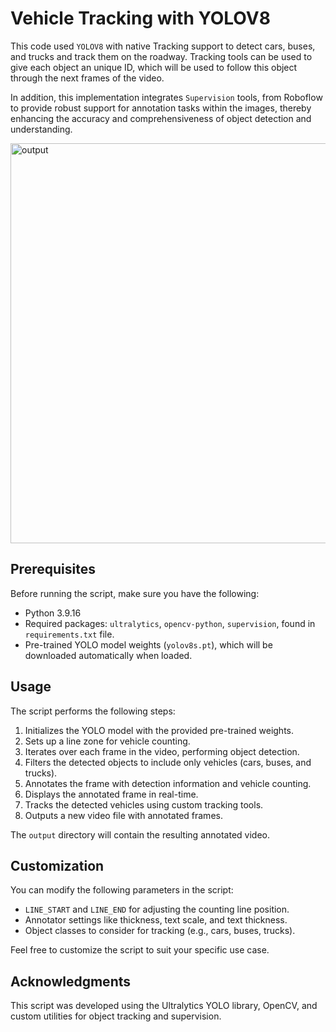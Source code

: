 # Vehicle Tracking with YOLOV8

This code used `YOLOV8` with native Tracking support to detect cars, buses, and trucks and track them on the roadway. Tracking tools can be used to give each object an unique ID, which will be used to follow this object through the next frames of the video. 

In addition, this implementation integrates `Supervision` tools, from Roboflow to provide robust support for annotation tasks within the images, thereby enhancing the accuracy and comprehensiveness of object detection and understanding.

<img width="640" alt="output" src="https://github.com/thiagosmpa/Computer-Vision/assets/33949962/dc2594dd-93f9-4430-93f5-111b4066bb71">


## Prerequisites

Before running the script, make sure you have the following:

- Python 3.9.16
- Required packages: `ultralytics`, `opencv-python`, `supervision`, found in `requirements.txt` file.
- Pre-trained YOLO model weights (`yolov8s.pt`), which will be downloaded automatically when loaded. 

## Usage

The script performs the following steps:

1. Initializes the YOLO model with the provided pre-trained weights.
2. Sets up a line zone for vehicle counting.
3. Iterates over each frame in the video, performing object detection.
4. Filters the detected objects to include only vehicles (cars, buses, and trucks).
5. Annotates the frame with detection information and vehicle counting.
6. Displays the annotated frame in real-time.
7. Tracks the detected vehicles using custom tracking tools.
8. Outputs a new video file with annotated frames.

The `output` directory will contain the resulting annotated video.

## Customization

You can modify the following parameters in the script:

- `LINE_START` and `LINE_END` for adjusting the counting line position.
- Annotator settings like thickness, text scale, and text thickness.
- Object classes to consider for tracking (e.g., cars, buses, trucks).

Feel free to customize the script to suit your specific use case.

## Acknowledgments

This script was developed using the Ultralytics YOLO library, OpenCV, and custom utilities for object tracking and supervision.
